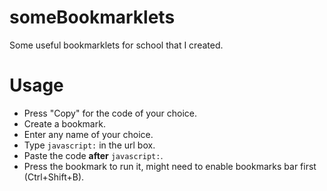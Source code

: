 # someBookmarklets
Some useful bookmarklets for school that I created.
# Usage
* Press "Copy" for the code of your choice.
* Create a bookmark.
* Enter any name of your choice.
* Type `javascript:` in the url box.
* Paste the code **after** `javascript:`.
* Press the bookmark to run it, might need to enable bookmarks bar first (Ctrl+Shift+B).
